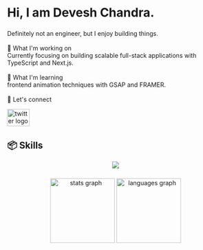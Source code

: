 <h1 align="left">Hi, I am Devesh Chandra.</h1>

###

<p align="left">Definitely not an engineer, but I enjoy building things.<br><br>🔭 What I'm working on<br>Currently focusing on building scalable full-stack applications with TypeScript and Next.js.<br><br>🌱 What I'm learning<br>frontend animation techniques with GSAP and FRAMER.<br><br>🤝 Let's connect<br> 
  <div align="left">
    <a href="https://x.com/deveshru2712" target="_blank">
      <img src="https://raw.githubusercontent.com/maurodesouza/profile-readme-generator/master/src/assets/icons/social/twitter/default.svg" width="52" height="40" alt="twitter logo"  />
    <a/>
  <div>  
</p>

###

<h2 align="left">📦 Skills</h2>

<p align="center">
  <a href="https://skillicons.dev">
    <img src="https://skillicons.dev/icons?i=git,github,html,css,js,nodejs,express,react,tailwind,vite,ts,nextjs,mongodb,postgres,supabase,prisma,postman,vercel,docker" />
  </a>
</p>

###

<div align="center">
  <img src="https://github-readme-stats.vercel.app/api?username=deveshru2712&hide_title=false&hide_rank=false&show_icons=true&include_all_commits=true&count_private=true&disable_animations=false&theme=dracula&locale=en&hide_border=false&order=1" height="150" alt="stats graph"  />
  <img src="https://github-readme-stats.vercel.app/api/top-langs?username=deveshru2712&locale=en&hide_title=false&layout=compact&card_width=320&langs_count=5&theme=dracula&hide_border=false&order=2" height="150" alt="languages graph"  />
</div>

